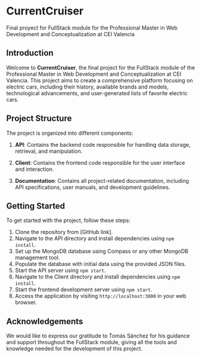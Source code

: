 # CurrentCruiser

Final proyect for FullStack module for the Professional Master in Web Development and Conceptualization at CEI Valencia

## Introduction

Welcome to **CurrentCruiser**, the final project for the FullStack module of the Professional Master in Web Development and Conceptualization at CEI Valencia. This project aims to create a comprehensive platform focusing on electric cars, including their history, available brands and models, technological advancements, and user-generated lists of favorite electric cars.

## Project Structure

The project is organized into different components:

1. **API**: Contains the backend code responsible for handling data storage, retrieval, and manipulation.

2. **Client**: Contains the frontend code responsible for the user interface and interaction.

3. **Documentation**: Contains all project-related documentation, including API specifications, user manuals, and development guidelines.

## Getting Started

To get started with the project, follow these steps:

1. Clone the repository from [GitHub link].
2. Navigate to the API directory and install dependencies using `npm install`.
3. Set up the MongoDB database using Compass or any other MongoDB management tool.
4. Populate the database with initial data using the provided JSON files.
5. Start the API server using `npm start`.
6. Navigate to the Client directory and install dependencies using `npm install`.
7. Start the frontend development server using `npm start`.
8. Access the application by visiting `http://localhost:3000` in your web browser.

## Acknowledgements

We would like to express our gratitude to Tomás Sánchez for his guidance and support throughout the FullStack module, giving all the tools and knowledge needed for the development of this project.
